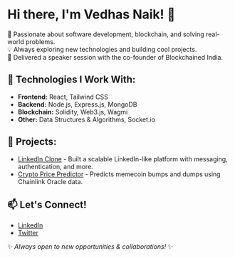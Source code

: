 # Hi there, I'm Vedhas Naik! 👋  

🚀 Passionate about software development, blockchain, and solving real-world problems.  
💡 Always exploring new technologies and building cool projects.  
🎤 Delivered a speaker session with the co-founder of Blockchained India.  

## 🔧 Technologies I Work With:
- **Frontend:** React, Tailwind CSS  
- **Backend:** Node.js, Express.js, MongoDB  
- **Blockchain:** Solidity, Web3.js, Wagmi  
- **Other:** Data Structures & Algorithms, Socket.io  

## 📌 Projects:
- [LinkedIn Clone](https://github.com/your-repo) - Built a scalable LinkedIn-like platform with messaging, authentication, and more.  
- [Crypto Price Predictor](https://github.com/your-repo) - Predicts memecoin bumps and dumps using Chainlink Oracle data.  

## 📫 Let's Connect!
- [LinkedIn](https://linkedin.com/in/your-profile)  
- [Twitter](https://twitter.com/your-profile)  

✨ *Always open to new opportunities & collaborations!* ✨  

